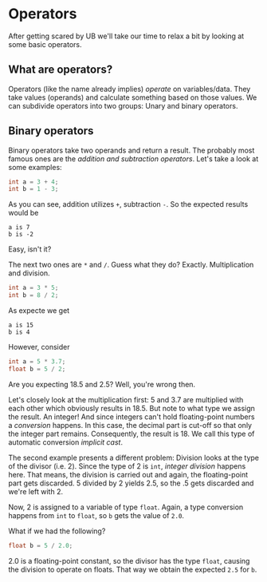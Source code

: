 # Operators

After getting scared by UB we'll take our time to relax a bit by looking at some basic operators.

## What are operators?

Operators (like the name already implies) *operate* on variables/data. They take values (operands) and calculate something based on those values.
We can subdivide operators into two groups: Unary and binary operators.

## Binary operators

Binary operators take two operands and return a result. The probably most famous ones are the *addition and subtraction operators*.
Let's take a look at some examples:

```cpp
int a = 3 + 4;
int b = 1 - 3;
```

As you can see, addition utilizes `+`, subtraction `-`. So the expected results would be

```
a is 7
b is -2
```

Easy, isn't it?

The next two ones are `*` and `/`. Guess what they do? Exactly. Multiplication and division.

```cpp
int a = 3 * 5;
int b = 8 / 2;
```

As expecte we get

```
a is 15
b is 4
```

However, consider

```cpp
int a = 5 * 3.7;
float b = 5 / 2;
```

Are you expecting 18.5 and 2.5? Well, you're wrong then.

Let's closely look at the multiplication first: 5 and 3.7 are multiplied with each other which obviously results in 18.5. But note to what type we assign the result.
An integer! And since integers can't hold floating-point numbers a *conversion* happens. In this case, the decimal part is cut-off so that only the integer part remains.
Consequently, the result is 18. We call this type of automatic conversion *implicit cast*.

The second example presents a different problem: Division looks at the type of the divisor (i.e. 2). Since the type of 2 is `int`, *integer division* happens here.
That means, the division is carried out and again, the floating-point part gets discarded. 5 divided by 2 yields 2.5, so the .5 gets discarded and we're left with 2.

Now, 2 is assigned to a variable of type `float`. Again, a type conversion happens from `int` to `float`, so `b` gets the value of `2.0`.

What if we had the following?

```cpp
float b = 5 / 2.0;
```

2.0 is a floating-point constant, so the divisor has the type `float`, causing the division to operate on floats. That way we obtain the expected `2.5` for `b`.

